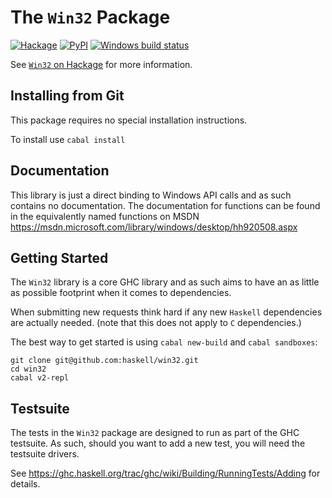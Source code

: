 The `Win32` Package
=====================

[![Hackage](https://img.shields.io/hackage/v/Win32.svg)](https://hackage.haskell.org/package/Win32) [![PyPI](https://img.shields.io/pypi/l/Django.svg)]() [![Windows build status](https://ci.appveyor.com/api/projects/status/github/haskell/win32?branch=master&svg=true)](https://ci.appveyor.com/project/Mistuke/win32-5ec4k)

See [`Win32` on Hackage](http://hackage.haskell.org/package/Win32) for
more information.

Installing from Git
-------------------

This package requires no special installation instructions.

To install use `cabal install`

Documentation
-------------------
This library is just a direct binding to Windows API calls and
as such contains no documentation. The documentation for functions
can be found in the equivalently named functions on MSDN 
https://msdn.microsoft.com/library/windows/desktop/hh920508.aspx

Getting Started
---------------
The `Win32` library is a core GHC library and as such aims to have an
as little as possible footprint when it comes to dependencies.

When submitting new requests think hard if any new `Haskell` dependencies are
actually needed. (note that this does not apply to `C` dependencies.)

The best way to get started is using `cabal new-build` and `cabal sandboxes`:

```
git clone git@github.com:haskell/win32.git
cd win32
cabal v2-repl
```

Testsuite
---------
The tests in the `Win32` package are designed to run as part of the GHC testsuite.
As such, should you want to add a new test, you will need the testsuite drivers.

See https://ghc.haskell.org/trac/ghc/wiki/Building/RunningTests/Adding for details.
